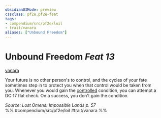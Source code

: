 ```yaml
---
obsidianUIMode: preview
cssclass: pf2e,pf2e-feat
tags:
- compendium/src/pf2e/loil
- trait/vanara
aliases: ["Unbound Freedom"]
---
```

# Unbound Freedom  *Feat 13*  
[vanara](rules/traits/vanara-loil.md "Vanara Ancestry & Heritage Trait")  


Your future is no other person's to control, and the cycles of your fate sometimes step in to protect you when that control would be taken from you. Whenever you would gain the [controlled](rules/conditions.md#Controlled) condition, you can attempt a DC 17 flat check. On a success, you don't gain the condition.

*Source: Lost Omens: Impossible Lands p. 57*  
%% #compendium/src/pf2e/loil #trait/vanara %%